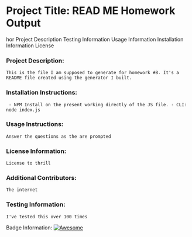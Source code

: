 # Project Title:  READ ME Homework Output

hor
Project Description
Testing Information
Usage Information
Installation Information
License
### Project Description: 
```
This is the file I am supposed to generate for homework #8. It's a README file created using the generator I built. 
```

### Installation Instructions:
```
 - NPM Install on the present working directly of the JS file. - CLI: node index.js
```

### Usage Instructions:
```
Answer the questions as the are prompted
```

### License Information:
```
License to thrill 
```

### Additional Contributors:
```
The internet
```

### Testing Information:
```
I've tested this over 100 times
```

Badge Information:
[![Awesome](https://awesome.re/badge.svg)](https://awesome.re)

